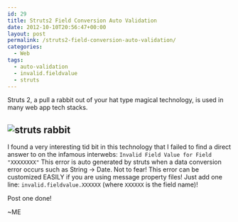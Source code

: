 ```yaml
---
id: 29
title: Struts2 Field Conversion Auto Validation
date: 2012-10-10T20:56:47+00:00
layout: post
permalink: /struts2-field-conversion-auto-validation/
categories:
  - Web
tags:
  - auto-validation
  - invalid.fieldvalue
  - struts
---
```

Struts 2, a pull a rabbit out of your hat type magical technology, is used in many web app tech stacks. 

![struts rabbit](http://i0.wp.com/www.wpclipart.com/working/people_at_work/magician_rabbit_hat.png) 
-----
I found a very interesting tid bit in this technology that I failed to find a direct answer to on the infamous interwebs: `Invalid Field Value for Field "XXXXXXXX"` This error is auto generated by struts when a data conversion error occurs such as String -> Date. Not to fear! This error can be customized EASILY if you are using message property files! Just add one line: `invalid.fieldvalue.XXXXXX` (where `XXXXXX` is the field name)!

Post one done! 

~ME
